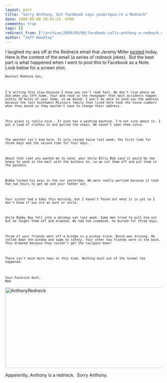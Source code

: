 ```yaml
---
layout: post
title: "Sorry Anthony, but Facebook says you&rsquo;re a Redneck"
date: 2009-09-08 20:41:23 -0700
comments: true
tags: []
redirect_from: ["/archive/2009/09/08/facebook-calls-anthony-a-redneck.aspx/"]
author: "Jeff Handley"
---
```

<!-- more -->
<p>I laughed my ass off at the Redneck email that Jeremy Miller <a href="http://codebetter.com/blogs/jeremy.miller/archive/2009/09/08/bad-humor-way-off-topic-and-you-know-you-re-going-to-read-it.aspx" target="_blank">posted</a> today.  Here is the content of the email (a series of redneck jokes).  But the best part is what happened when I went to post this to Facebook as a Note.  Look below for a screen shot.</p>  <p><code><font size="1">Dearest Redneck Son,</font></p>  <p><font size="1">I'm writing this slow because I know you can't read fast. We don't live where we did when you left home. Your dad read in the newspaper that most accidents happen within 20 miles of your home, so we moved. I won't be able to send you the address because the last Southwest Missouri family that lived here took the house numbers when they moved so they wouldn't have to change their address.</font></p>  <p><font size="1">This place is really nice.. It even has a washing machine. I'm not sure about it. I put a load of clothes in and pulled the chain. We haven't seen them since.</font></p>  <p><font size="1">The weather isn't bad here. It only rained twice last week; the first time for three days and the second time for four days..</font></p>  <p><font size="1">About that coat you wanted me to send; your Uncle Billy Bob said it would be too heavy to send in the mail with the buttons on, so we cut them off and put them in the pockets.</font></p>  <p><font size="1">Bubba locked his keys in the car yesterday. We were really worried because it took him two hours to get me and your father out.</font></p>  <p><font size="1">Your sister had a baby this morning, but I haven't found out what it is yet so I don't know if you are an aunt or uncle.</font></p>  <p><font size="1">Uncle Bobby Ray fell into a whiskey vat last week. Some men tried to pull him out but he fought them off and drowned. We had him cremated, he burned for three days.</font></p>  <p><font size="1">Three of your friends went off a bridge in a pickup truck. Butch was driving. He rolled down the window and swam to safety. Your other two friends were in the back. They drowned because they couldn't get the tailgate down!</font></p>  <p><font size="1">There isn't much more news at this time. Nothing much out of the normal has happened.</font></p>  <p><font size="1">Your Favorite Aunt,   <br />Mom</font></code></p>  <p><a href="http://jeffhandley.com/images/jeffhandley_com/WindowsLiveWriter/SorryAnthonybutFacebooksaysyoureaRedneck_C081/AnthonyRedneck_2.png" rel="lightbox"><img style="border-bottom: 0px; border-left: 0px; display: inline; border-top: 0px; border-right: 0px" title="AnthonyRedneck" border="0" alt="AnthonyRedneck" src="http://jeffhandley.com/images/jeffhandley_com/WindowsLiveWriter/SorryAnthonybutFacebooksaysyoureaRedneck_C081/AnthonyRedneck_thumb.png" width="574" height="259" /></a> </p>  <p>Apparently, Anthony is a redneck.  Sorry Anthony.</p>

